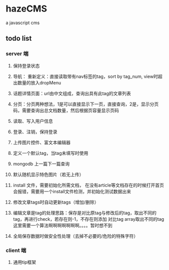 # hazeCMS
a javascript cms

## todo list

### server 端

1. 保持登录状态

2. 导航：
    重新定义：直接读取带有nav标签的tag，sort by tag_num, view时超出数量的放入dropMenu

3. 话题详情页面：url由中文组成，查询出具有此tag的文章列表

4. 分页：分页两种想法，1是可以直接显示下一页，直接查询，2是，显示分页码，需要查询出总文档数量，然后根据页容量显示页码

5. 读取、写入用户信息

6. 登录、注销，保持登录

7. 上传图片控件、富文本编辑器

8. 定义一个默认tag，当tag未填写时使用

9. mongodb 上一篇下一篇查询

10. 默认随机显示特色图片（若无上传）

11. install 文件，需要初始化所需文档， 在没有article等文档存在的时候打开首页会报错，需要用一个install文件检测，并初始化测试数据出来

12. 修改文章tags时自动更新tags（增加/删除）

13. 编辑文章是tag的处理思路：保存是对比原tag与修改后的tag，取出不同的tag，再进行check，若存在则-1，不存在则添加
    对比tag array取出不同的tag
    这里需要一个算法啊啊啊啊啊啊啊。。。。暂时想不到

14. 全局保存数据时做安全性处理（去掉不必要的/危险的特殊字符）

### client 端

1. 通用tip框架